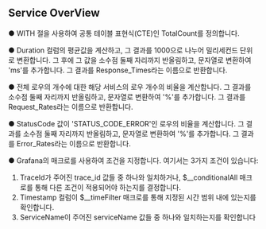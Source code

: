 ## Service OverView

●	WITH 절을 사용하여 공통 테이블 표현식(CTE)인 TotalCount를 정의합니다.

●	Duration 컬럼의 평균값을 계산하고, 그 결과를 1000으로 나누어 밀리세컨드 단위로 변환합니다. 그 후에 그 값을 소수점 둘째 자리까지 반올림하고, 문자열로 변환하여 'ms'를 추가합니다. 그 결과를 Response_Times라는 이름으로 반환합니다.

●	전체 로우의 개수에 대한 해당 서비스의 로우 개수의 비율을 계산합니다. 그 결과를 소수점 둘째 자리까지 반올림하고, 문자열로 변환하여 '%'를 추가합니다. 그 결과를 Request_Rates라는 이름으로 반환합니다.

●	StatusCode 값이 'STATUS_CODE_ERROR'인 로우의 비율을 계산합니다. 그 결과를 소수점 둘째 자리까지 반올림하고, 문자열로 변환하여 '%'를 추가합니다. 그 결과를 Error_Rates라는 이름으로 반환합니다.

●	Grafana의 매크로를 사용하여 조건을 지정합니다. 여기서는 3가지 조건이 있습니다:
1.	TraceId가 주어진 trace_id 값들 중 하나와 일치하거나, $__conditionalAll 매크로를 통해 다른 조건이 적용되어야 하는지를 결정합니다.
2.	Timestamp 컬럼이 $__timeFilter 매크로를 통해 지정된 시간 범위 내에 있는지를 확인합니다.
3.	ServiceName이 주어진 serviceName 값들 중 하나와 일치하는지를 확인합니다
